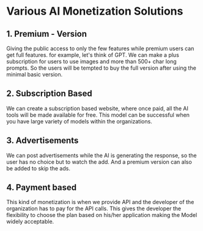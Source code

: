 # Various AI Monetization Solutions

## 1. Premium - Version
Giving the public access to only the few features while premium users can get full features. 
for example, let's think of GPT. We can make a plus subscription for users to use images and more than 500+ char long prompts.
So the users will be tempted to buy the full version after using the minimal basic version.

## 2. Subscription Based
We can create a subscription based website, where once paid, all the AI tools will be made available for free. This model can be successful when you have large variety
of models within the organizations.

## 3. Advertisements
We can post advertisements while the AI is generating the response, so the user has no choice but to watch the add. And a premium version can also be added to skip the ads.

## 4. Payment based
This kind of monetization is when we provide API and the developer of the organization has to pay for the API calls. This gives the developer the flexibility to choose the plan
based on his/her application making the Model widely acceptable.
